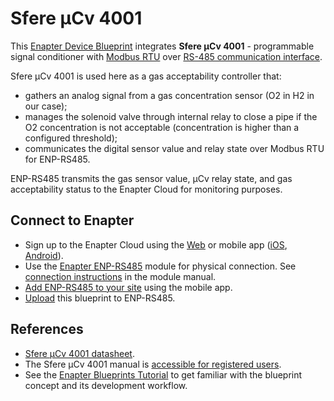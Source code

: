 # Sfere µCv 4001

This [Enapter Device Blueprint](https://github.com/Enapter/marketplace#blue_book-enapter-device-blueprints) integrates **Sfere µCv 4001** - programmable signal conditioner with [Modbus RTU](https://developers.enapter.com/docs/reference/ucm/modbus) over [RS-485 communication interface](https://developers.enapter.com/docs/reference/ucm/rs485).

Sfere µCv 4001 is used here as a gas acceptability controller that:

- gathers an analog signal from a gas concentration sensor (O2 in H2 in our case);
- manages the solenoid valve through internal relay to close a pipe if the O2 concentration is not acceptable (concentration is higher than a configured threshold);
- communicates the digital sensor value and relay state over Modbus RTU for ENP-RS485.

ENP-RS485 transmits the gas sensor value, µCv relay state, and gas acceptability status to the Enapter Cloud for monitoring purposes.

## Connect to Enapter

- Sign up to the Enapter Cloud using the [Web](https://cloud.enapter.com/) or mobile app ([iOS](https://apps.apple.com/app/id1388329910), [Android](https://play.google.com/store/apps/details?id=com.enapter&hl=en)).
- Use the [Enapter ENP-RS485](https://handbook.enapter.com/modules/ENP-RS485/ENP-RS485.html) module for physical connection. See [connection instructions](https://handbook.enapter.com/modules/ENP-RS485/ENP-RS485.html#connection-examples) in the module manual.
- [Add ENP-RS485 to your site](https://handbook.enapter.com/software/mobile/android_mobile_app.html#adding-sites-and-devices) using the mobile app.
- [Upload](https://developers.enapter.com/docs/tutorial/uploading-blueprint/) this blueprint to ENP-RS485.

## References

- [Sfere µCv 4001 datasheet](https://ardetem-sfere.com/download/5424/TPIv4001-%C2%B5Cv4001-com-EN.pdf).
- The Sfere µCv 4001 manual is [accessible for registered users](https://ardetem-sfere.com/en/tpiv-4001-%c2%b5cv-4001/).
- See the [Enapter Blueprints Tutorial](https://developers.enapter.com/docs/) to get familiar with the blueprint concept and its development workflow.
